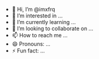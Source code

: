 - 👋 Hi, I’m @imxfrq
- 👀 I’m interested in ...
- 🌱 I’m currently learning ...
- 💞️ I’m looking to collaborate on ...
- 📫 How to reach me ...
- 😄 Pronouns: ...
- ⚡ Fun fact: ...

<!---
imxfrq/imxfrq is a ✨ special ✨ repository because its `README.md` (this file) appears on your GitHub profile.
You can click the Preview link to take a look at your changes.
--->
